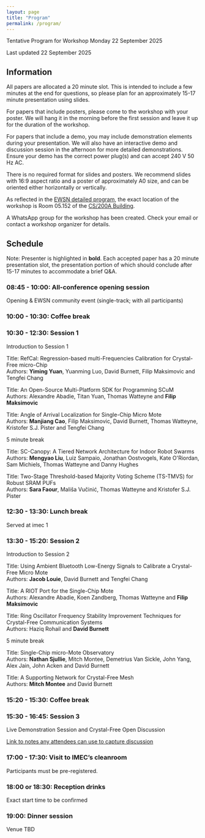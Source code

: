 ```yaml
---
layout: page
title: "Program"
permalink: /program/
---
```


Tentative Program for Workshop Monday 22 September 2025

Last updated 22 September 2025

## Information

All papers are allocated a 20 minute slot. This is intended to include a few minutes at the end for questions, so please plan for an approximately 15-17 minute presentation using slides.

For papers that include posters, please come to the workshop with your poster. We will hang it in the morning before the first session and leave it up for the duration of the workshop.

For papers that include a demo, you may include demonstration elements during your presentation. We will also have an interactive demo and discussion session in the afternoon for more detailed demonstrations. Ensure your demo has the correct power plug(s) and can accept 240 V 50 Hz AC. 

There is no required format for slides and posters. We recommend slides with 16:9 aspect ratio and a poster of approximately A0 size, and can be oriented either horizontally or vertically.

As reflected in the [EWSN detailed program](https://www.ewsn25.cs.kuleuven.be/program/detailed-program), the exact location of the workshop is Room 05.152 of the [CS/200A Building](https://www.kuleuven.be/kulag/en/gebouw/490-12).

A WhatsApp group for the workshop has been created. Check your email or contact a workshop organizer for details.

## Schedule

Note: Presenter is highlighted in **bold**. Each accepted paper has a 20 minute presentation slot, the presentation portion of which should conclude after 15-17 minutes to accommodate a brief Q&A.

### 08:45 - 10:00: All-conference opening session

Opening & EWSN community event (single-track; with all participants)

### 10:00 - 10:30: Coffee break

### 10:30 - 12:30: Session 1 

Introduction to Session 1

Title: RefCal: Regression-based multi-Frequencies Calibration for Crystal-Free micro-Chip<br>
Authors: **Yiming Yuan**, Yuanming Luo, David Burnett, Filip Maksimovic and Tengfei Chang

Title: An Open-Source Multi-Platform SDK for Programming SCuM<br>
Authors: Alexandre Abadie, Titan Yuan, Thomas Watteyne and **Filip Maksimovic**

Title: Angle of Arrival Localization for Single-Chip Micro Mote<br>
Authors: **Manjiang Cao**, Filip Maksimovic, David Burnett, Thomas Watteyne, Kristofer S.J. Pister and Tengfei Chang

5 minute break

Title: SC-Canopy: A Tiered Network Architecture for Indoor Robot Swarms<br>
Authors: **Mengyao Liu**, Luiz Sampaio, Jonathan Oostvogels, Kate O'Riordan, Sam Michiels, Thomas Watteyne and Danny Hughes

Title: Two-Stage Threshold-based Majority Voting Scheme (TS-TMVS) for Robust SRAM PUFs<br>
Authors: **Sara Faour**, Mališa Vučinić, Thomas Watteyne and Kristofer S.J. Pister

### 12:30 - 13:30: Lunch break

Served at imec 1

### 13:30 - 15:20: Session 2

Introduction to Session 2

Title: Using Ambient Bluetooth Low-Energy Signals to Calibrate a Crystal-Free Micro Mote<br>
Authors: **Jacob Louie**, David Burnett and Tengfei Chang

Title: A RIOT Port for the Single-Chip Mote<br>
Authors: Alexandre Abadie, Koen Zandberg, Thomas Watteyne and **Filip Maksimovic**

Title: Ring Oscillator Frequency Stability Improvement Techniques for Crystal-Free Communication Systems<br>
Authors: Haziq Rohail and **David Burnett**

5 minute break

Title: Single-Chip micro-Mote Observatory<br>
Authors: **Nathan Sjullie**, Mitch Montee, Demetrius Van Sickle, John Yang, Alex Jain, John Acken and David Burnett

Title: A Supporting Network for Crystal-Free Mesh<br>
Authors: **Mitch Montee** and David Burnett

### 15:20 - 15:30: Coffee break

### 15:30 - 16:45: Session 3

Live Demonstration Session and Crystal-Free Open Discussion

[Link to notes any attendees can use to capture discussion](https://hackmd.io/FddN8EsAT_ecAZhw_wWRuQ?both)

### 17:00 - 17:30: Visit to IMEC’s cleanroom

Participants must be pre-registered.

### 18:00 or 18:30: Reception drinks 

Exact start time to be confirmed

### 19:00: Dinner session

Venue TBD


